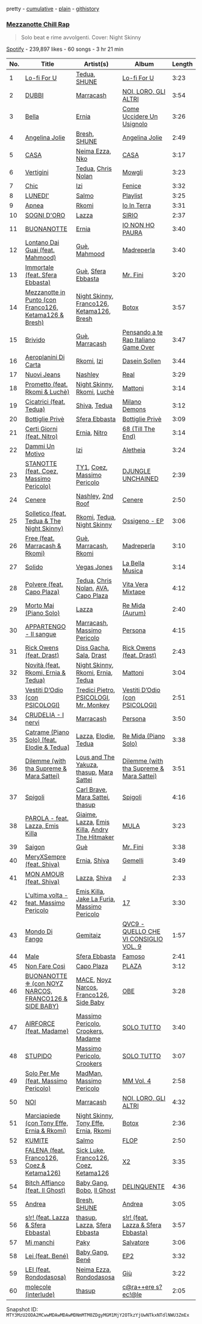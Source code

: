 pretty - [cumulative](/playlists/cumulative/37i9dQZF1DX37pZLd58ED5.md) - [plain](/playlists/plain/37i9dQZF1DX37pZLd58ED5) - [githistory](https://github.githistory.xyz/mackorone/spotify-playlist-archive/blob/main/playlists/plain/37i9dQZF1DX37pZLd58ED5)

### [Mezzanotte Chill Rap](https://open.spotify.com/playlist/37i9dQZF1DX37pZLd58ED5)

> Solo beat e rime avvolgenti\. Cover: Night Skinny

[Spotify](https://open.spotify.com/user/spotify) - 239,897 likes - 60 songs - 3 hr 21 min

| No. | Title | Artist(s) | Album | Length |
|---|---|---|---|---|
| 1 | [Lo\-fi For U](https://open.spotify.com/track/7GtexZT8gVCDExYIeUWnl9) | [Tedua](https://open.spotify.com/artist/1AgAVqo74e2q4FVvg0xpT7), [SHUNE](https://open.spotify.com/artist/5YV5crRpcdknHgEzystZHr) | [Lo\-fi For U](https://open.spotify.com/album/0qQy8Go8njStQdH92jsSrb) | 3:23 |
| 2 | [DUBBI](https://open.spotify.com/track/4gxRyOZefp95AXZFaztdtO) | [Marracash](https://open.spotify.com/artist/5AZuEF0feCXMkUCwQiQlW7) | [NOI, LORO, GLI ALTRI](https://open.spotify.com/album/0rgggvSYGSms079nUlcAGX) | 3:54 |
| 3 | [Bella](https://open.spotify.com/track/7CxLQIq4kIq8P8UwemcKfX) | [Ernia](https://open.spotify.com/artist/3fhMfkPPzksWuw0hEm4ldm) | [Come Uccidere Un Usignolo](https://open.spotify.com/album/2MEJwoXq5hRxCU2vzOhwIp) | 3:26 |
| 4 | [Angelina Jolie](https://open.spotify.com/track/0tD4EXZRm1JGDYWtKYFLWK) | [Bresh](https://open.spotify.com/artist/7FeObngbQ0GY3SojNwKdKn), [SHUNE](https://open.spotify.com/artist/5YV5crRpcdknHgEzystZHr) | [Angelina Jolie](https://open.spotify.com/album/6sE81aPV364gLYtUBwgzwR) | 2:49 |
| 5 | [CASA](https://open.spotify.com/track/4YhH8TVZAe2AUaz2oigGeQ) | [Neima Ezza](https://open.spotify.com/artist/754BUADwzMYecBgOoBaetK), [Nko](https://open.spotify.com/artist/4kTOsBwxhA2Sn4PSs7PqnN) | [CASA](https://open.spotify.com/album/60up5WdoThgFRGkyZVIlIq) | 3:17 |
| 6 | [Vertigini](https://open.spotify.com/track/1Oou7m2VuxCDSOdqsu07TU) | [Tedua](https://open.spotify.com/artist/1AgAVqo74e2q4FVvg0xpT7), [Chris Nolan](https://open.spotify.com/artist/1xsYReh7zhty26wD4tprKh) | [Mowgli](https://open.spotify.com/album/2F4YVNFy52kTEGDXdeYiZX) | 3:23 |
| 7 | [Chic](https://open.spotify.com/track/7jUJ2RmT4PFHHq4goMWqm3) | [Izi](https://open.spotify.com/artist/6289Bbkkk3gaCbh1K7Rv8F) | [Fenice](https://open.spotify.com/album/4Ff34a4maeLObapIe4K89I) | 3:32 |
| 8 | [LUNEDI'](https://open.spotify.com/track/1VNARx6Sm6ZYAsDMCGiU1B) | [Salmo](https://open.spotify.com/artist/3hBQ4zniNdQf1cqqo6hzuW) | [Playlist](https://open.spotify.com/album/5F6r4JU7TdqI8YOWzj6Fyn) | 3:25 |
| 9 | [Apnea](https://open.spotify.com/track/3lZfZpZmxkafEMi9doo7Of) | [Rkomi](https://open.spotify.com/artist/056KMTw6IztdQjBmFfVyO3) | [Io In Terra](https://open.spotify.com/album/7qs6R874LFaGWVVrPTELXc) | 3:31 |
| 10 | [SOGNI D'ORO](https://open.spotify.com/track/2tKH7kT40eTSp8SCf6VKeH) | [Lazza](https://open.spotify.com/artist/0jdNdfi4vAuVi7a6cPDFBM) | [SIRIO](https://open.spotify.com/album/2v7KXdLrb81rGL9G7jwcjF) | 2:37 |
| 11 | [BUONANOTTE](https://open.spotify.com/track/5MNHrahj1qZFjh46GZmqLT) | [Ernia](https://open.spotify.com/artist/3fhMfkPPzksWuw0hEm4ldm) | [IO NON HO PAURA](https://open.spotify.com/album/5QFiKIdFebg1TPv3qjcsAZ) | 3:40 |
| 12 | [Lontano Dai Guai \(feat\. Mahmood\)](https://open.spotify.com/track/2CeXk2ZsTwmJFBWXUSXPzf) | [Guè](https://open.spotify.com/artist/7F2utINZ6tSokSiZTQBE27), [Mahmood](https://open.spotify.com/artist/06nvjg4wBANK6DCHjqtPNd) | [Madreperla](https://open.spotify.com/album/5FnVg6RBrEFUIEpHRw8EB1) | 3:40 |
| 13 | [Immortale \(feat\. Sfera Ebbasta\)](https://open.spotify.com/track/2bF1qPRPlrODKWFMGtQXq1) | [Guè](https://open.spotify.com/artist/7F2utINZ6tSokSiZTQBE27), [Sfera Ebbasta](https://open.spotify.com/artist/23TFHmajVfBtlRx5MXqgoz) | [Mr\. Fini](https://open.spotify.com/album/7C9m0DdXdl0Z92bmv45BpX) | 3:20 |
| 14 | [Mezzanotte in Punto \(con Franco126, Ketama126 & Bresh\)](https://open.spotify.com/track/4HPnwAsUMcudDgVCNLOzum) | [Night Skinny](https://open.spotify.com/artist/2E6AK3UPEGCvjnzuygCh2h), [Franco126](https://open.spotify.com/artist/2KkO9uXHF9BVNJASjLekAc), [Ketama126](https://open.spotify.com/artist/0pSx3asj3usz5PRt8COo0E), [Bresh](https://open.spotify.com/artist/7FeObngbQ0GY3SojNwKdKn) | [Botox](https://open.spotify.com/album/1CjtjrWyjx2eT5OejciTVr) | 3:57 |
| 15 | [Brivido](https://open.spotify.com/track/631EjX7Jgo7QeSn2JbRoBz) | [Guè](https://open.spotify.com/artist/7F2utINZ6tSokSiZTQBE27), [Marracash](https://open.spotify.com/artist/5AZuEF0feCXMkUCwQiQlW7) | [Pensando a te Rap Italiano Game Over](https://open.spotify.com/album/23KDlmJHZGCeM8G6LUhsRm) | 3:47 |
| 16 | [Aeroplanini Di Carta](https://open.spotify.com/track/5lSUBOoR69N6lbwGySVdSr) | [Rkomi](https://open.spotify.com/artist/056KMTw6IztdQjBmFfVyO3), [Izi](https://open.spotify.com/artist/6289Bbkkk3gaCbh1K7Rv8F) | [Dasein Sollen](https://open.spotify.com/album/4cpbVkMPzHjWZajKY53SKJ) | 3:44 |
| 17 | [Nuovi Jeans](https://open.spotify.com/track/0N1pKkjhVwKZWFLF47R1tv) | [Nashley](https://open.spotify.com/artist/5RiGhrEoM1SBjZoY25lCfe) | [Real](https://open.spotify.com/album/46DpgdlcIIF9poWbkKmQFc) | 3:29 |
| 18 | [Prometto \(feat\. Rkomi & Luchè\)](https://open.spotify.com/track/35DgCphwTxRkI2jUec0mWA) | [Night Skinny](https://open.spotify.com/artist/2E6AK3UPEGCvjnzuygCh2h), [Rkomi](https://open.spotify.com/artist/056KMTw6IztdQjBmFfVyO3), [Luchè](https://open.spotify.com/artist/3yiEJ9SByXZMXTwaKdVFN4) | [Mattoni](https://open.spotify.com/album/1l1cFQQfIbsDDbPavkCosf) | 3:14 |
| 19 | [Cicatrici \(feat\. Tedua\)](https://open.spotify.com/track/4tnNQ9nSgMCj0xjE2Q4spX) | [Shiva](https://open.spotify.com/artist/2K5nCggbhSZ00YCYP5qkZS), [Tedua](https://open.spotify.com/artist/1AgAVqo74e2q4FVvg0xpT7) | [Milano Demons](https://open.spotify.com/album/202T8cUT1c3oQarCOJBy6m) | 3:12 |
| 20 | [Bottiglie Privè](https://open.spotify.com/track/3E2KP5AWn6Wx0NcPstzKeo) | [Sfera Ebbasta](https://open.spotify.com/artist/23TFHmajVfBtlRx5MXqgoz) | [Bottiglie Privè](https://open.spotify.com/album/0vu1M0rGdZ7yR34KwyEmrj) | 3:09 |
| 21 | [Certi Giorni \(feat\. Nitro\)](https://open.spotify.com/track/4nvsA575k8HrEjdQ78Ymvi) | [Ernia](https://open.spotify.com/artist/3fhMfkPPzksWuw0hEm4ldm), [Nitro](https://open.spotify.com/artist/6jQZzWW3JlEtcRDSzFVKSP) | [68 \(Till The End\)](https://open.spotify.com/album/1F6aVwr0raeSt5YT02hARW) | 3:14 |
| 22 | [Dammi Un Motivo](https://open.spotify.com/track/32ixEZaSA1ZMrKOYInRbeP) | [Izi](https://open.spotify.com/artist/6289Bbkkk3gaCbh1K7Rv8F) | [Aletheia](https://open.spotify.com/album/2FT4zvCc1vD2JdW8usqezZ) | 3:24 |
| 23 | [STANOTTE \(feat\. Coez, Massimo Pericolo\)](https://open.spotify.com/track/16UKRoJsS0i0eUNCCroz7n) | [TY1](https://open.spotify.com/artist/2DWRgncNMnTfwDiKSI0VoP), [Coez](https://open.spotify.com/artist/5dXlc7MnpaTeUIsHLVe3n4), [Massimo Pericolo](https://open.spotify.com/artist/1El4YQA8oCXX7ynFSxRTFq) | [DJUNGLE UNCHAINED](https://open.spotify.com/album/79Oed24d4hksRxWfyNtZbO) | 2:39 |
| 24 | [Cenere](https://open.spotify.com/track/45xyKCey4BM3fMeFEsF1Hp) | [Nashley](https://open.spotify.com/artist/5RiGhrEoM1SBjZoY25lCfe), [2nd Roof](https://open.spotify.com/artist/1eznSku2RY9VSvkhWxXdmx) | [Cenere](https://open.spotify.com/album/1lrhX79POrz4wSmgD4aeGg) | 2:50 |
| 25 | [Solletico \(feat\. Tedua & The Night Skinny\)](https://open.spotify.com/track/6gan8nbS78t2sUy0M9UpAX) | [Rkomi](https://open.spotify.com/artist/056KMTw6IztdQjBmFfVyO3), [Tedua](https://open.spotify.com/artist/1AgAVqo74e2q4FVvg0xpT7), [Night Skinny](https://open.spotify.com/artist/2E6AK3UPEGCvjnzuygCh2h) | [Ossigeno \- EP](https://open.spotify.com/album/0eAgD8ueJfUud98yLZ612P) | 3:06 |
| 26 | [Free \(feat\. Marracash & Rkomi\)](https://open.spotify.com/track/2bTt0QXf4b1gmIhD4zyXxP) | [Guè](https://open.spotify.com/artist/7F2utINZ6tSokSiZTQBE27), [Marracash](https://open.spotify.com/artist/5AZuEF0feCXMkUCwQiQlW7), [Rkomi](https://open.spotify.com/artist/056KMTw6IztdQjBmFfVyO3) | [Madreperla](https://open.spotify.com/album/5FnVg6RBrEFUIEpHRw8EB1) | 3:10 |
| 27 | [Solido](https://open.spotify.com/track/2gPENupbdW8MMPijDovU4a) | [Vegas Jones](https://open.spotify.com/artist/4b3MWJACM6T1QwGKoFe7pp) | [La Bella Musica](https://open.spotify.com/album/42tTqiNZ6vqy1qaTdXyp0J) | 3:14 |
| 28 | [Polvere \(feat\. Capo Plaza\)](https://open.spotify.com/track/0ZzXPo0gS5h718w7WErG44) | [Tedua](https://open.spotify.com/artist/1AgAVqo74e2q4FVvg0xpT7), [Chris Nolan](https://open.spotify.com/artist/1xsYReh7zhty26wD4tprKh), [AVA](https://open.spotify.com/artist/7zPS3i8YJBNeDcqXUHfCMr), [Capo Plaza](https://open.spotify.com/artist/5SulO4l40qDuV9zUGLZx7n) | [Vita Vera Mixtape](https://open.spotify.com/album/3TjYHhJBeXCyoG0mmsTZd9) | 4:12 |
| 29 | [Morto Mai \(Piano Solo\)](https://open.spotify.com/track/4vuQhmBVvyy4Zau0Ypv738) | [Lazza](https://open.spotify.com/artist/0jdNdfi4vAuVi7a6cPDFBM) | [Re Mida \(Aurum\)](https://open.spotify.com/album/18oJqI5kIQ5lwDvpdlny99) | 2:40 |
| 30 | [APPARTENGO \- Il sangue](https://open.spotify.com/track/6mP8EUaw6JbuYMJkQew3Ny) | [Marracash](https://open.spotify.com/artist/5AZuEF0feCXMkUCwQiQlW7), [Massimo Pericolo](https://open.spotify.com/artist/1El4YQA8oCXX7ynFSxRTFq) | [Persona](https://open.spotify.com/album/7cZB2w7ju8vYRGzTSJ1H1v) | 4:15 |
| 31 | [Rick Owens \(feat\. Drast\)](https://open.spotify.com/track/4Znj6S7JGcu4QbCyrs1GBL) | [Diss Gacha](https://open.spotify.com/artist/4TKF8KSK6bgHgszFxu5xzu), [Sala](https://open.spotify.com/artist/3JgYm8oVvcrFpJBUNIonqM), [Drast](https://open.spotify.com/artist/4e250LmaRPGcp0rbUbJtJm) | [Rick Owens \(feat\. Drast\)](https://open.spotify.com/album/5Blps3qnKSjWXK5W5DXNpp) | 2:43 |
| 32 | [Novità \(feat\. Rkomi, Ernia & Tedua\)](https://open.spotify.com/track/0hkY6Je3FYVPCCLZNtPKhH) | [Night Skinny](https://open.spotify.com/artist/2E6AK3UPEGCvjnzuygCh2h), [Rkomi](https://open.spotify.com/artist/056KMTw6IztdQjBmFfVyO3), [Ernia](https://open.spotify.com/artist/3fhMfkPPzksWuw0hEm4ldm), [Tedua](https://open.spotify.com/artist/1AgAVqo74e2q4FVvg0xpT7) | [Mattoni](https://open.spotify.com/album/1l1cFQQfIbsDDbPavkCosf) | 3:04 |
| 33 | [Vestiti D’Odio \(con PSICOLOGI\)](https://open.spotify.com/track/3NLE4ioQE8aWxoJjk2IQTC) | [Tredici Pietro](https://open.spotify.com/artist/0RENwV6Phsp2y8nnFJ54UC), [PSICOLOGI](https://open.spotify.com/artist/0fskdccy6fvnWMNMNPqEro), [Mr\. Monkey](https://open.spotify.com/artist/1sHljqzdPCaYRcFrkHW8if) | [Vestiti D’Odio \(con PSICOLOGI\)](https://open.spotify.com/album/00yrlb5Oun1DVBxkAwthTx) | 2:51 |
| 34 | [CRUDELIA \- I nervi](https://open.spotify.com/track/0xEgDBXYO9gGzmxCFWKxNg) | [Marracash](https://open.spotify.com/artist/5AZuEF0feCXMkUCwQiQlW7) | [Persona](https://open.spotify.com/album/7cZB2w7ju8vYRGzTSJ1H1v) | 3:50 |
| 35 | [Catrame \(Piano Solo\) \[feat\. Elodie & Tedua\]](https://open.spotify.com/track/4pDkYM6khFgQTqS8V0RNBB) | [Lazza](https://open.spotify.com/artist/0jdNdfi4vAuVi7a6cPDFBM), [Elodie](https://open.spotify.com/artist/7GgpsUpkj3olseoaTY7TEY), [Tedua](https://open.spotify.com/artist/1AgAVqo74e2q4FVvg0xpT7) | [Re Mida \(Piano Solo\)](https://open.spotify.com/album/7hO0SatbllbcKx7aaOEnHd) | 3:38 |
| 36 | [Dilemme \(with tha Supreme & Mara Sattei\)](https://open.spotify.com/track/1Whf2ZaesM1gXlU0z3Fslt) | [Lous and The Yakuza](https://open.spotify.com/artist/2HPiMwJktBXqakN0hnON2R), [thasup](https://open.spotify.com/artist/19i93sA0D7yS9dYoVNBqAA), [Mara Sattei](https://open.spotify.com/artist/0zoMmzmyi8N8LwzhyXPvtk) | [Dilemme \(with tha Supreme & Mara Sattei\)](https://open.spotify.com/album/58UfZvPf388nNXT6nnszRp) | 3:51 |
| 37 | [Spigoli](https://open.spotify.com/track/1XQvMjA9IiIx1lAiTHSxQi) | [Carl Brave](https://open.spotify.com/artist/29nrwultxQ8jENVmXoyMqK), [Mara Sattei](https://open.spotify.com/artist/0zoMmzmyi8N8LwzhyXPvtk), [thasup](https://open.spotify.com/artist/19i93sA0D7yS9dYoVNBqAA) | [Spigoli](https://open.spotify.com/album/7d2mx3ECVdcvoLFLXrx8Qo) | 4:16 |
| 38 | [PAROLA \- feat\. Lazza, Emis Killa](https://open.spotify.com/track/2tQ7vPjN88wkQl5hSNSbVF) | [Giaime](https://open.spotify.com/artist/3sC3sCpqSYClSdKez9Rs6k), [Lazza](https://open.spotify.com/artist/0jdNdfi4vAuVi7a6cPDFBM), [Emis Killa](https://open.spotify.com/artist/6FtwCmLY6L1sqvjaQ2lV6G), [Andry The Hitmaker](https://open.spotify.com/artist/6hb3ftxbKAFsOiNCdFbyzJ) | [MULA](https://open.spotify.com/album/3eDMLC0gVgI6K1O9oMc686) | 3:23 |
| 39 | [Saigon](https://open.spotify.com/track/0nd1tWz1bmTQ2ObCnZCLV9) | [Guè](https://open.spotify.com/artist/7F2utINZ6tSokSiZTQBE27) | [Mr\. Fini](https://open.spotify.com/album/7C9m0DdXdl0Z92bmv45BpX) | 3:38 |
| 40 | [MeryXSempre \(feat\. Shiva\)](https://open.spotify.com/track/4n5omnB5GcKuHhkVZWv1Ih) | [Ernia](https://open.spotify.com/artist/3fhMfkPPzksWuw0hEm4ldm), [Shiva](https://open.spotify.com/artist/2K5nCggbhSZ00YCYP5qkZS) | [Gemelli](https://open.spotify.com/album/3LXvt5r3boBy4sQQpxmsi9) | 3:49 |
| 41 | [MON AMOUR \(feat\. Shiva\)](https://open.spotify.com/track/4IQpT8aOGChYX4ORMOW0YY) | [Lazza](https://open.spotify.com/artist/0jdNdfi4vAuVi7a6cPDFBM), [Shiva](https://open.spotify.com/artist/2K5nCggbhSZ00YCYP5qkZS) | [J](https://open.spotify.com/album/4vCqEvwOICd6NwnsuhWzUO) | 2:33 |
| 42 | [L'ultima volta \- feat\. Massimo Pericolo](https://open.spotify.com/track/3rOw9WmYFCRLHTRcbOjhUl) | [Emis Killa](https://open.spotify.com/artist/6FtwCmLY6L1sqvjaQ2lV6G), [Jake La Furia](https://open.spotify.com/artist/6JFRI91YaCXREGQYzHSnUH), [Massimo Pericolo](https://open.spotify.com/artist/1El4YQA8oCXX7ynFSxRTFq) | [17](https://open.spotify.com/album/11T8pkk7VAT7LeoReyY7B7) | 3:30 |
| 43 | [Mondo Di Fango](https://open.spotify.com/track/3rR90ytwXhFCGXjbDzN7HI) | [Gemitaiz](https://open.spotify.com/artist/4upwdFMlZBmQ68jP9jPzjK) | [QVC9 \- QUELLO CHE VI CONSIGLIO VOL\. 9](https://open.spotify.com/album/5lfSlorm20o9qN9YoDmwFe) | 1:57 |
| 44 | [Male](https://open.spotify.com/track/1Dl5iWa6lWEZpkQDZNuVnO) | [Sfera Ebbasta](https://open.spotify.com/artist/23TFHmajVfBtlRx5MXqgoz) | [Famoso](https://open.spotify.com/album/5fTgdXawyLC7oZEry7jGEk) | 2:41 |
| 45 | [Non Fare Così](https://open.spotify.com/track/769M2rTiAoL7x2lKDHLjRa) | [Capo Plaza](https://open.spotify.com/artist/5SulO4l40qDuV9zUGLZx7n) | [PLAZA](https://open.spotify.com/album/5tKxGn7nxBF5qLW6cpwVT8) | 3:12 |
| 46 | [BUONANOTTE ❈ \(con NOYZ NARCOS, FRANCO126 & SIDE BABY\)](https://open.spotify.com/track/70im6fWHD1m7VQve5I6Yim) | [MACE](https://open.spotify.com/artist/7gjqZ8coFZimZDtdk04WP1), [Noyz Narcos](https://open.spotify.com/artist/49UAapOfpOg1ZOU4xf2NgY), [Franco126](https://open.spotify.com/artist/2KkO9uXHF9BVNJASjLekAc), [Side Baby](https://open.spotify.com/artist/6PXiPeUVFrlaC1n8511ijT) | [OBE](https://open.spotify.com/album/2oT1W5fYFSfU3fz5Q55HWj) | 3:28 |
| 47 | [AIRFORCE \(feat\. Madame\)](https://open.spotify.com/track/4MTlIhliwFJnTfbEoctDyB) | [Massimo Pericolo](https://open.spotify.com/artist/1El4YQA8oCXX7ynFSxRTFq), [Crookers](https://open.spotify.com/artist/3o1cwVQfiDWafhYA02k13C), [Madame](https://open.spotify.com/artist/1vgQksyJ0IVz8y9XerEOy3) | [SOLO TUTTO](https://open.spotify.com/album/7I9kWuzlJwWCtP0jDgqpcw) | 3:40 |
| 48 | [STUPIDO](https://open.spotify.com/track/6HVRRlc2sBlkcKEkhlsp86) | [Massimo Pericolo](https://open.spotify.com/artist/1El4YQA8oCXX7ynFSxRTFq), [Crookers](https://open.spotify.com/artist/3o1cwVQfiDWafhYA02k13C) | [SOLO TUTTO](https://open.spotify.com/album/7I9kWuzlJwWCtP0jDgqpcw) | 3:07 |
| 49 | [Solo Per Me \(feat\. Massimo Pericolo\)](https://open.spotify.com/track/0UKgEDJm4M54t50cbGGiUC) | [MadMan](https://open.spotify.com/artist/3MkkSf3u5KU52Mb2iMrqeX), [Massimo Pericolo](https://open.spotify.com/artist/1El4YQA8oCXX7ynFSxRTFq) | [MM Vol\. 4](https://open.spotify.com/album/6u7PVqrCBPex6FSw8eb5ce) | 2:58 |
| 50 | [NOI](https://open.spotify.com/track/6g4ZDGB7jj7T1X8sWB5GFQ) | [Marracash](https://open.spotify.com/artist/5AZuEF0feCXMkUCwQiQlW7) | [NOI, LORO, GLI ALTRI](https://open.spotify.com/album/0rgggvSYGSms079nUlcAGX) | 4:32 |
| 51 | [Marciapiede \(con Tony Effe, Ernia & Rkomi\)](https://open.spotify.com/track/7nz7IQI6XfGLbpLB2ZLfXr) | [Night Skinny](https://open.spotify.com/artist/2E6AK3UPEGCvjnzuygCh2h), [Tony Effe](https://open.spotify.com/artist/6CKch2otN4SPznHf9ms5JF), [Ernia](https://open.spotify.com/artist/3fhMfkPPzksWuw0hEm4ldm), [Rkomi](https://open.spotify.com/artist/056KMTw6IztdQjBmFfVyO3) | [Botox](https://open.spotify.com/album/1CjtjrWyjx2eT5OejciTVr) | 2:36 |
| 52 | [KUMITE](https://open.spotify.com/track/6yaNNYWPjkWHbh1jADEyJO) | [Salmo](https://open.spotify.com/artist/3hBQ4zniNdQf1cqqo6hzuW) | [FLOP](https://open.spotify.com/album/7DvK67C21i6go7olhjvLgT) | 2:50 |
| 53 | [FALENA \(feat\. Franco126, Coez & Ketama126\)](https://open.spotify.com/track/1FEAEKjVQLZuSeb0omUxep) | [Sick Luke](https://open.spotify.com/artist/0hk4xVujcyOr6USD95wcWb), [Franco126](https://open.spotify.com/artist/2KkO9uXHF9BVNJASjLekAc), [Coez](https://open.spotify.com/artist/5dXlc7MnpaTeUIsHLVe3n4), [Ketama126](https://open.spotify.com/artist/0pSx3asj3usz5PRt8COo0E) | [X2](https://open.spotify.com/album/6ZVOpNfX2JMfAFDqEfmyQ5) | 3:35 |
| 54 | [Bitch Affianco \(feat\. Il Ghost\)](https://open.spotify.com/track/7GMdUBnPCy8ttOJwxUW6HM) | [Baby Gang](https://open.spotify.com/artist/3LvwPiJQJ0da0GurKMToV0), [Bobo](https://open.spotify.com/artist/4W6DLx1j8rZzzcbMuUd42J), [Il Ghost](https://open.spotify.com/artist/2tOGpIgNsnDk6BxqFU2vCX) | [DELINQUENTE](https://open.spotify.com/album/2wcLZ4N9hLO19PXpmZFWNh) | 4:36 |
| 55 | [Andrea](https://open.spotify.com/track/03j2Lo97VCDprSk8oLb8Gi) | [Bresh](https://open.spotify.com/artist/7FeObngbQ0GY3SojNwKdKn), [SHUNE](https://open.spotify.com/artist/5YV5crRpcdknHgEzystZHr) | [Andrea](https://open.spotify.com/album/1mbwNDgFojWsQfJCN46Izm) | 3:05 |
| 56 | [s!r! \(feat\. Lazza & Sfera Ebbasta\)](https://open.spotify.com/track/3gUzi41YOt3VExeyHSLsMj) | [thasup](https://open.spotify.com/artist/19i93sA0D7yS9dYoVNBqAA), [Lazza](https://open.spotify.com/artist/0jdNdfi4vAuVi7a6cPDFBM), [Sfera Ebbasta](https://open.spotify.com/artist/23TFHmajVfBtlRx5MXqgoz) | [s!r! \(feat\. Lazza & Sfera Ebbasta\)](https://open.spotify.com/album/3FKHKKhVw31wJoYybif80p) | 3:57 |
| 57 | [Mi manchi](https://open.spotify.com/track/7Jgi200kgCNvAuZw2W8Nxq) | [Paky](https://open.spotify.com/artist/1KQJOTeIMbixtnSWY4sYs2) | [Salvatore](https://open.spotify.com/album/5YMLvb4ZjBfVwJMf6dTKRZ) | 3:06 |
| 58 | [Lei \(feat\. Bené\)](https://open.spotify.com/track/1fdL0yW2DHzcOOUF0fZFv8) | [Baby Gang](https://open.spotify.com/artist/3LvwPiJQJ0da0GurKMToV0), [Bené](https://open.spotify.com/artist/3KQ6K5tg4iklLDO1cNnunn) | [EP2](https://open.spotify.com/album/06BFpQi8sfXz6yQXlITPky) | 3:32 |
| 59 | [LEI \(feat\. Rondodasosa\)](https://open.spotify.com/track/298vG7EUMAUWmvapd4PHL8) | [Neima Ezza](https://open.spotify.com/artist/754BUADwzMYecBgOoBaetK), [Rondodasosa](https://open.spotify.com/artist/61bQ4nwIioR8w6PGxzpyY3) | [Giù](https://open.spotify.com/album/7vo7aun2FjdwkfP81Gy8w3) | 3:22 |
| 60 | [molecole \(interlude\)](https://open.spotify.com/track/7vsofh7bdDeL0n0lodFiCi) | [thasup](https://open.spotify.com/artist/19i93sA0D7yS9dYoVNBqAA) | [c@ra++ere s?ec!@le](https://open.spotify.com/album/7nDSuDHGJMKFtUTEEVJvUS) | 2:05 |

Snapshot ID: `MTY3MzU2ODA2MCwwMDAwMDAwMDNmMTM0ZDgyMGM1MjY2OTkzYjUwNTkxNTdlNWU3ZmEx`
